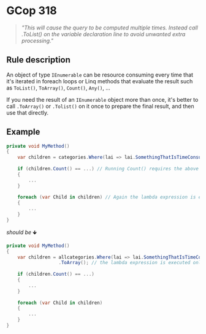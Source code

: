 ﻿# GCop 318

> *"This will cause the query to be computed multiple times. Instead call .ToList() on the variable declaration line to avoid unwanted extra processing."*

## Rule description

An object of type `IEnumerable` can be resource consuming every time that it's iterated in foreach loops or Linq methods that evaluate the result such as `ToList()`, `ToArray()`, `Count()`, `Any()`, ...

If you need the result of an `IEnumerable` object more than once, it's better to call `.ToArray()` or `.Tolist()` on it once to prepare the final result, and then use that directly.

## Example

```csharp
private void MyMethod()
{
    var children = categories.Where(lai => lai.SomethingThatIsTimeConsuming() == ...);
    
    if (children.Count() == ...) // Running Count() requires the above lambda expression to get executed for every item.
    {
        ...
    }
    
    foreach (var Child in children) // Again the lambda expression is executed for every item.
    {
        ...
    }
}
```

*should be* 🡻

```csharp
private void MyMethod()
{
    var children = allcategories.Where(lai => lai.SomethingThatIsTimeConsuming() == ...);
                   .ToArray(); // the lambda expression is executed only once per item and the result is stored.
    
    if (children.Count() == ...)
    {
        ...
    }
    
    foreach (var Child in children)
    {
        ...
    }
}
```